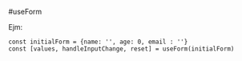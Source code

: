#useForm

Ejm:
```
const initialForm = {name: '', age: 0, email : ''}
const [values, handleInputChange, reset] = useForm(initialForm)

```
